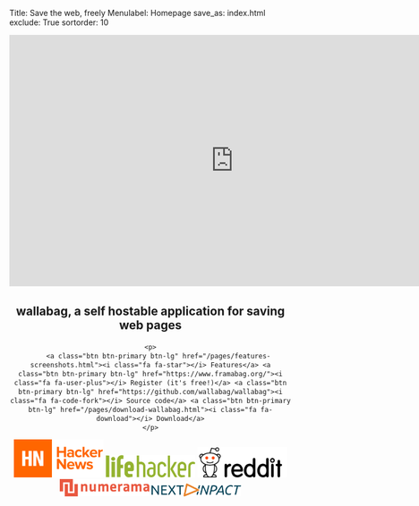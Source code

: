 Title: Save the web, freely
Menulabel: Homepage
save_as: index.html
exclude: True
sortorder: 10

<div style="text-align:center">
<iframe src="https://player.vimeo.com/video/167435064" width="800" height="450" frameborder="0" webkitallowfullscreen mozallowfullscreen allowfullscreen></iframe>
</div>

<div style="text-align: center;">
	<h2><strong>wallabag, a self hostable application for saving web pages</strong></h2>

	<p>
		<a class="btn btn-primary btn-lg" href="/pages/features-screenshots.html"><i class="fa fa-star"></i> Features</a> <a class="btn btn-primary btn-lg" href="https://www.framabag.org/"><i class="fa fa-user-plus"></i> Register (it's free!)</a> <a class="btn btn-primary btn-lg" href="https://github.com/wallabag/wallabag"><i class="fa fa-code-fork"></i> Source code</a> <a class="btn btn-primary btn-lg" href="/pages/download-wallabag.html"><i class="fa fa-download"></i> Download</a>
	</p>
</div>

<div class="well seen" style="text-align: center;">
	<a href="https://news.ycombinator.com/item?id=10955186"><img style="max-width: 10rem;" src="/images/hackernews.png" /></a>
	<a href="http://lifehacker.com/wallabag-is-a-self-hosted-read-it-later-service-1575106528"><img style="max-width: 10rem;" src="/images/lifehacker.png" /></a>
	<a href="https://www.reddit.com/r/linux/comments/35zomp/dont_fancy_proprietary_closedsource_pocket_heres/"><img style="max-width: 10rem;" src="/images/reddit.png" /></a>
	<a href="http://www.numerama.com/tech/160115-le-pocket-libre-wallabag-fait-le-plein-de-fonctionnalites.html"><img style="max-width: 10rem;" src="/images/numerama.png" /></a>
	<a href="http://www.nextinpact.com/news/99330-sauvegarde-darticles-wallabag-2-0-deboule-avec-longue-liste-nouveautes.htm"><img style="max-width: 10rem;" src="/images/nextinpact.png" /></a>
</div>